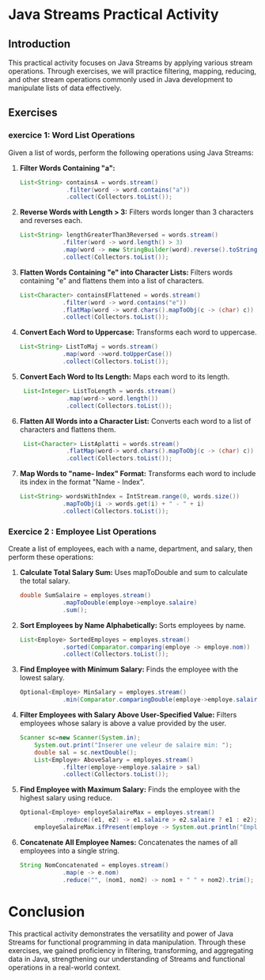 # Java Streams Practical Activity

## Introduction

This practical activity focuses on  Java Streams by applying various stream operations. Through exercises, we will practice filtering, mapping, reducing, and other stream operations commonly used in Java development to manipulate lists of data effectively.

## Exercises

### exercice 1: Word List Operations
Given a list of words, perform the following operations using Java Streams:

1. **Filter Words Containing "a":**
   ```java
   List<String> containsA = words.stream()
                .filter(word -> word.contains("a"))
                .collect(Collectors.toList());

2. **Reverse Words with Length > 3:**
Filters words longer than 3 characters and reverses each.
    ```java
   List<String> lengthGreaterThan3Reversed = words.stream()
                .filter(word -> word.length() > 3)
                .map(word -> new StringBuilder(word).reverse().toString())
                .collect(Collectors.toList());
   
3. **Flatten Words Containing "e" into Character Lists:**
Filters words containing "e" and flattens them into a list of characters.
    ```java
   List<Character> containsEFlattened = words.stream()
                .filter(word -> word.contains("e"))
                .flatMap(word -> word.chars().mapToObj(c -> (char) c))
                .collect(Collectors.toList());

4. **Convert Each Word to Uppercase:** 
Transforms each word to uppercase.
    ```java
   List<String> ListToMaj = words.stream()
                .map(word ->word.toUpperCase())
                .collect(Collectors.toList());

5. **Convert Each Word to Its Length:**
Maps each word to its length.
   ```java
    List<Integer> ListToLength = words.stream()
                .map(word-> word.length())
                .collect(Collectors.toList());
   
6. **Flatten All Words into a Character List:**
Converts each word to a list of characters and flattens them.

   ```java
    List<Character> ListAplatti = words.stream()
                .flatMap(word-> word.chars().mapToObj(c -> (char) c))
                .collect(Collectors.toList());
   
7. **Map Words to "name- Index" Format:**
Transforms each word to include its index in the format "Name - Index".
    ```java
   List<String> wordsWithIndex = IntStream.range(0, words.size())
                .mapToObj(i -> words.get(i) + " - " + i)
                .collect(Collectors.toList());

### Exercice 2 : Employee List Operations
Create a list of employees, each with a name, department, and salary, then perform these operations:

1. **Calculate Total Salary Sum:**
Uses mapToDouble and sum to calculate the total salary.
    ```java
   double SumSalaire = employes.stream()
                .mapToDouble(employe->employe.salaire)
                .sum();

2. **Sort Employees by Name Alphabetically:**
Sorts employees by name.
    ```java
   List<Employe> SortedEmployes = employes.stream()
                .sorted(Comparator.comparing(employe -> employe.nom))
                .collect(Collectors.toList());

3. **Find Employee with Minimum Salary:**
Finds the employee with the lowest salary.
    ```java
    Optional<Employe> MinSalary = employes.stream()
                .min(Comparator.comparingDouble(employe->employe.salaire));

4. **Filter Employees with Salary Above User-Specified Value:**
Filters employees whose salary is above a value provided by the user.
    ```java
   Scanner sc=new Scanner(System.in);
        System.out.print("Inserer une veleur de salaire min: ");
        double sal = sc.nextDouble();
        List<Employe> AboveSalary = employes.stream()
                .filter(employe->employe.salaire > sal)
                .collect(Collectors.toList());

5. **Find Employee with Maximum Salary:**
   Finds the employee with the highest salary using reduce.
    ```java
    Optional<Employe> employeSalaireMax = employes.stream()
                .reduce((e1, e2) -> e1.salaire > e2.salaire ? e1 : e2);
        employeSalaireMax.ifPresent(employe -> System.out.println("Employé avec le salaire le plus élevé : " + employe));


6. **Concatenate All Employee Names:**
   Concatenates the names of all employees into a single string.
    ```java
   String NomConcatenated = employes.stream()
                .map(e -> e.nom)
                .reduce("", (nom1, nom2) -> nom1 + " " + nom2).trim();

# Conclusion
This practical activity demonstrates the versatility and power of Java Streams for functional programming in data manipulation. Through these exercises, we gained proficiency in filtering, transforming, and aggregating data in Java, strengthening our understanding of Streams and functional operations in a real-world context.









